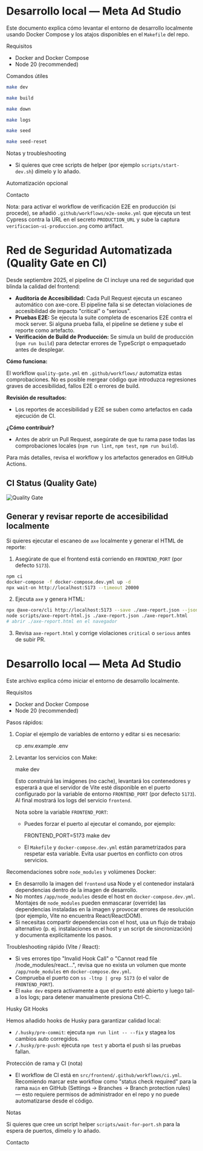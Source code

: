 # Desarrollo local — Meta Ad Studio

Este documento explica cómo levantar el entorno de desarrollo localmente usando Docker Compose y los atajos disponibles en el `Makefile` del repo.

Requisitos

- Docker and Docker Compose
- Node 20 (recommended)

Comandos útiles

```bash
make dev
```


```bash
make build
```


```bash
make down
```


```bash
make logs
```


```bash
make seed
```


```bash
make seed-reset
```

Notas y troubleshooting

- Si quieres que cree scripts de helper (por ejemplo `scripts/start-dev.sh`) dímelo y lo añado.

Automatización opcional

Contacto

Nota: para activar el workflow de verificación E2E en producción (si procede), se añadió `.github/workflows/e2e-smoke.yml` que ejecuta un test Cypress contra la URL en el secreto `PRODUCTION_URL` y sube la captura `verificacion-ui-produccion.png` como artifact.
# Red de Seguridad Automatizada (Quality Gate en CI)

Desde septiembre 2025, el pipeline de CI incluye una red de seguridad que blinda la calidad del frontend:

- **Auditoría de Accesibilidad:** Cada Pull Request ejecuta un escaneo automático con axe-core. El pipeline falla si se detectan violaciones de accesibilidad de impacto "critical" o "serious".
- **Pruebas E2E:** Se ejecuta la suite completa de escenarios E2E contra el mock server. Si alguna prueba falla, el pipeline se detiene y sube el reporte como artefacto.
- **Verificación de Build de Producción:** Se simula un build de producción (`npm run build`) para detectar errores de TypeScript o empaquetado antes de desplegar.

**Cómo funciona:**

El workflow `quality-gate.yml` en `.github/workflows/` automatiza estas comprobaciones. No es posible mergear código que introduzca regresiones graves de accesibilidad, fallos E2E o errores de build.

**Revisión de resultados:**
- Los reportes de accesibilidad y E2E se suben como artefactos en cada ejecución de CI.

**¿Cómo contribuir?**
- Antes de abrir un Pull Request, asegúrate de que tu rama pase todas las comprobaciones locales (`npm run lint`, `npm test`, `npm run build`).

Para más detalles, revisa el workflow y los artefactos generados en GitHub Actions.

CI Status (Quality Gate)
------------------------

![Quality Gate](https://github.com/Davicho861/meta-ad-studio-frontend/actions/workflows/quality-gate.yml/badge.svg)

Generar y revisar reporte de accesibilidad localmente
---------------------------------------------------

Si quieres ejecutar el escaneo de `axe` localmente y generar el HTML de reporte:

1. Asegúrate de que el frontend está corriendo en `FRONTEND_PORT` (por defecto `5173`).

```bash
npm ci
docker-compose -f docker-compose.dev.yml up -d
npx wait-on http://localhost:5173 --timeout 20000
```

2. Ejecuta `axe` y genera HTML:

```bash
npx @axe-core/cli http://localhost:5173 --save ./axe-report.json --json
node scripts/axe-report-html.js ./axe-report.json ./axe-report.html
# abrir ./axe-report.html en el navegador
```

3. Revisa `axe-report.html` y corrige violaciones `critical` o `serious` antes de subir PR.

# Desarrollo local — Meta Ad Studio

Este archivo explica cómo iniciar el entorno de desarrollo localmente.

Requisitos

- Docker and Docker Compose
- Node 20 (recommended)

Pasos rápidos:

1) Copiar el ejemplo de variables de entorno y editar si es necesario:

   cp .env.example .env

2) Levantar los servicios con Make:

   make dev

   Esto construirá las imágenes (no cache), levantará los contenedores y esperará a que el servidor de Vite esté disponible en el puerto configurado por la variable de entorno `FRONTEND_PORT` (por defecto `5173`). Al final mostrará los logs del servicio `frontend`.

   Nota sobre la variable `FRONTEND_PORT`:

   - Puedes forzar el puerto al ejecutar el comando, por ejemplo:

     FRONTEND_PORT=5173 make dev

   - El `Makefile` y `docker-compose.dev.yml` están parametrizados para respetar esta variable. Evita usar puertos en conflicto con otros servicios.

Recomendaciones sobre `node_modules` y volúmenes Docker:

   - En desarrollo la imagen del `frontend` usa Node y el contenedor instalará dependencias dentro de la imagen de desarrollo.
   - No montes `/app/node_modules` desde el host en `docker-compose.dev.yml`. Montajes de `node_modules` pueden enmascarar (override) las dependencias instaladas en la imagen y provocar errores de resolución (por ejemplo, Vite no encuentra React/ReactDOM).
   - Si necesitas compartir dependencias con el host, usa un flujo de trabajo alternativo (p. ej. instalaciones en el host y un script de sincronización) y documenta explícitamente los pasos.

Troubleshooting rápido (Vite / React):

   - Si ves errores tipo "Invalid Hook Call" o "Cannot read file /node_modules/react...", revisa que no exista un volumen que monte `/app/node_modules` en `docker-compose.dev.yml`.
   - Comprueba el puerto con `ss -ltnp | grep 5173` (o el valor de `FRONTEND_PORT`).
   - El `make dev` espera activamente a que el puerto esté abierto y luego tail-a los logs; para detener manualmente presiona Ctrl-C.


Husky Git Hooks

Hemos añadido hooks de Husky para garantizar calidad local:

- `/.husky/pre-commit`: ejecuta `npm run lint -- --fix` y stagea los cambios auto corregidos.
- `/.husky/pre-push`: ejecuta `npm test` y aborta el push si las pruebas fallan.

Protección de rama y CI (nota)

- El workflow de CI está en `src/frontend/.github/workflows/ci.yml`. Recomiendo marcar este workflow como "status check required" para la rama `main` en GitHub (Settings → Branches → Branch protection rules) — esto requiere permisos de administrador en el repo y no puede automatizarse desde el código.

Notas

Si quieres que cree un script helper `scripts/wait-for-port.sh` para la espera de puertos, dímelo y lo añado.

Contacto
